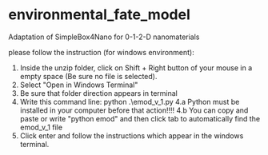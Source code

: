 # environmental_fate_model
Adaptation of SimpleBox4Nano for 0-1-2-D nanomaterials

please follow the instruction (for windows environment):

1. Inside the unzip folder, click on Shift + Right button of your mouse in a empty space (Be sure no file is selected). 
2. Select "Open in Windows Terminal"
3. Be sure that folder direction appears in terminal
4. Write this command line: python .\emod_v_1.py
	4.a Python must be installed in your computer before that action!!!!
	4.b You can copy and paste or write "python emod" and then click tab to automatically find the emod_v_1 file
5. Click enter and follow the instructions which appear in the windows terminal.
